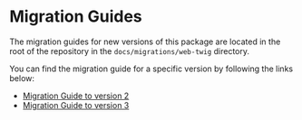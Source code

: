# Migration Guides

The migration guides for new versions of this package are located in the root of the repository
in the `docs/migrations/web-twig` directory.

You can find the migration guide for a specific version by following the links below:

- [Migration Guide to version 2][migration-guide-v2]
- [Migration Guide to version 3][migration-guide-v3]

[migration-guide-v2]: https://github.com/lmc-eu/spirit-design-system/blob/main/docs/migrations/web-twig/MIGRATION-v2.md
[migration-guide-v3]: https://github.com/lmc-eu/spirit-design-system/blob/main/docs/migrations/web-twig/MIGRATION-v3.md
